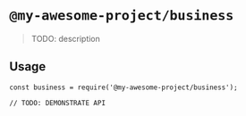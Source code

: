 # `@my-awesome-project/business`

> TODO: description

## Usage

```
const business = require('@my-awesome-project/business');

// TODO: DEMONSTRATE API
```
